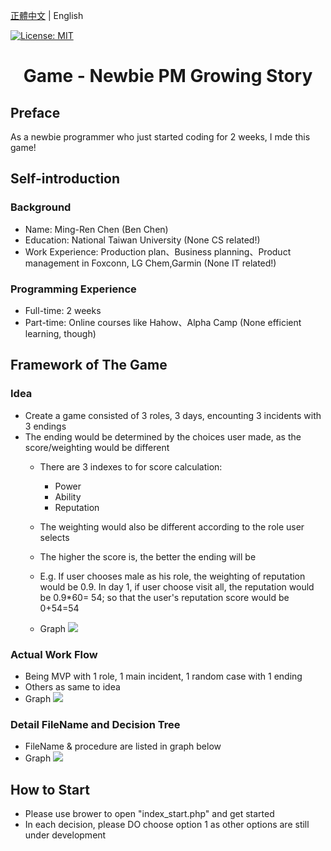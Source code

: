 [正體中文](./README.zh-TW.md) | English

[![License: MIT](https://img.shields.io/badge/License-MIT-yellow.svg)](https://opensource.org/licenses/MIT)

<h1 align="center">Game - Newbie PM Growing Story </h1>

## Preface
As a newbie programmer who just started coding for 2 weeks, I  mde this game!



## Self-introduction
### Background
- Name: Ming-Ren Chen (Ben Chen)
- Education: National Taiwan University (None CS related!)
- Work Experience: Production plan、Business planning、Product management in Foxconn, LG Chem,Garmin (None IT related!)

### Programming Experience
- Full-time: 2 weeks 
- Part-time: Online courses like Hahow、Alpha Camp (None efficient learning, though)



## Framework of The Game
### Idea
- Create a game consisted of 3 roles, 3 days, encounting 3 incidents with 3 endings
- The ending would be determined by the choices user made, as the score/weighting would be different
     - There are 3 indexes to for score calculation: 
          - Power
          - Ability
          - Reputation
     - The weighting would also be different according to the role user selects
     - The higher the score is, the better the ending will be
     - E.g. If user chooses male as his role, the weighting of reputation would be 0.9. In day 1, if user choose visit all, the reputation would be 0.9*60= 54; so that the user's reputation score would be 0+54=54

     - Graph
![](https://lh3.googleusercontent.com/tFD4aB4gt-aOvZd8IR6czL4wQshyRRiHtFbhSVFRpVAfkEDe6mt5H8mTPBH2D9vDftCpjz1lfIJiOooMB0ufU-01axVLd29mnmmNZtMKREiNFu3K1k4gIbpOxdhrtzylHODNWfSz=w2400) 



### Actual Work Flow
- Being MVP with 1 role, 1 main incident, 1 random case with 1 ending
- Others as same to idea
- Graph
![](https://lh3.googleusercontent.com/qwvt_SITl7fOkadHTlMMKd6pvq0TdzKTP9mYcqbK7kS4G2uWXxLJ6aDZGdhU2qwaihl_3SkYVWFcs2-sBgK6vKcCSKHbm9D0ue-w0UyB8gAg2L5aduri20ey7-C8Z8gg7hRS8Msg=w2400)


### Detail FileName and Decision Tree
- FileName & procedure are listed in graph below
- Graph
![](https://lh3.googleusercontent.com/wdagC9t4zusL46MZ0P0AJr9oP1I2s52Q0MA-_2Lc17FltEuUKWrrB3e9md35JcaZDpSfO54zJ02CmkMVAmAxQARSy-CoY7tiI0I1bPk2sGujqxq_6LIB2cTngQFRG2lV5dni0aZh=w2400)



## How to Start
- Please use brower to open "index_start.php" and get started 
- In each decision, please DO choose option 1 as other options are still under development
